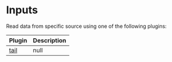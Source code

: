 # Inputs

Read data from specific source using one of the following plugins:

| Plugin | Description |
|---|---|
| [tail](./tail.md) | null |
